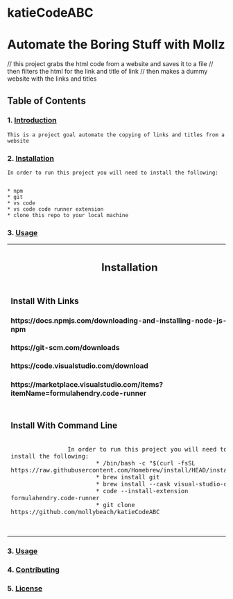 # katieCodeABC

# Automate the Boring Stuff with Mollz
// this project grabs the html code from a website and saves it to a file
// then filters the html for the link and title of link
// then makes a dummy website with the links and titles
## Table of Contents
### 1. [Introduction](#introduction)
    This is a project goal automate the copying of links and titles from a website


### 2. [Installation](#installation)
    In order to run this project you will need to install the following:


    * npm
    * git
    * vs code
    * vs code code runner extension
    * clone this repo to your local machine
### 3. [Usage](#usage)

  <table>
    <th><h2>Installation</h3></th>
    <tr>
    <td>
        <h3> Install With Links </h3>
        <h4>https://docs.npmjs.com/downloading-and-installing-node-js-and-npm</h4> 
        <h4>https://git-scm.com/downloads</h4>
        <h4>https://code.visualstudio.com/download</h4>
        <h4>https://marketplace.visualstudio.com/items?itemName=formulahendry.code-runner</h4>
    </td>
    </tr>
    <tr>
    <td>
        <h3>Install With Command Line</h3>
        <pre class="notranslate">
            <code>
                In order to run this project you will need to install the following:
                        * /bin/bash -c "$(curl -fsSL https://raw.githubusercontent.com/Homebrew/install/HEAD/installsh)"
                        * brew install git
                        * brew install --cask visual-studio-code
                        * code --install-extension formulahendry.code-runner
                        * git clone https://github.com/mollybeach/katieCodeABC 
            </code>
        </pre>
    </td>
    </tr>
</table>
   

### 3. [Usage](#usage)
### 4. [Contributing](#contributing)
### 5. [License](#license)
